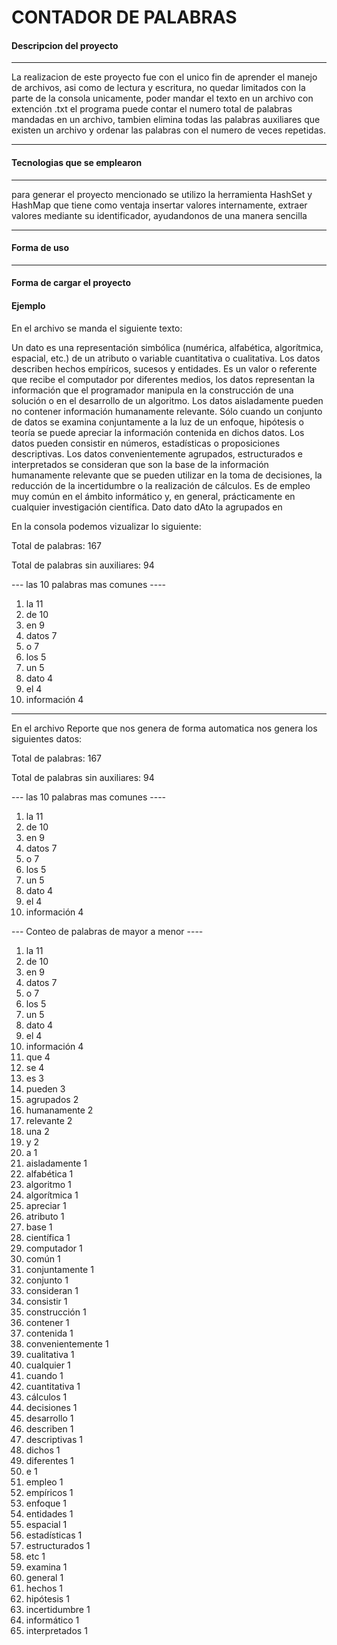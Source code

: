 
CONTADOR DE PALABRAS
================

#### <i class="icon-folder-open"></i>Descripcion del proyecto
-------------
La realizacion de este proyecto fue con el unico fin de aprender el manejo de archivos, asi como de lectura y escritura, no quedar limitados con la parte de la consola unicamente, poder mandar el texto en un archivo con extención .txt
el programa puede contar el numero total de palabras mandadas en un archivo, tambien elimina todas las palabras auxiliares que existen un archivo y ordenar las palabras con el numero de veces repetidas.


----------
#### <i class="icon-file"></i> Tecnologias que se emplearon
-------------


para generar el proyecto mencionado se utilizo la herramienta HashSet y
HashMap que tiene como ventaja insertar valores internamente,
extraer valores mediante su identificador, ayudandonos de una manera sencilla 

-------------
#### <i class="icon-refresh"></i>Forma de uso
-------------
#### <i class="icon-upload"></i> Forma de cargar el proyecto
#### <i class="icon-refresh"></i>Ejemplo


En el archivo se manda el siguiente texto:


Un dato es una representación simbólica (numérica, alfabética, algorítmica, espacial, etc.) de un atributo o variable cuantitativa o cualitativa.
Los datos describen hechos empíricos, sucesos y entidades. Es un valor o referente que recibe el computador por diferentes medios, 
los datos representan la información que el programador manipula en la construcción de una solución o en el desarrollo de un algoritmo.
Los datos aisladamente pueden no contener información humanamente relevante. 
Sólo cuando un conjunto de datos se examina conjuntamente a la luz de un enfoque,
hipótesis o teoría se puede apreciar la información contenida en dichos datos. 
Los datos pueden consistir en números, estadísticas o proposiciones descriptivas. 
Los datos convenientemente agrupados, estructurados e interpretados se consideran que son la
base de la información humanamente relevante que se pueden utilizar en la toma de decisiones, 
la reducción de la incertidumbre o la realización de cálculos. Es de empleo muy común en el ámbito informático y,
en general, prácticamente en cualquier investigación científica.
Dato dato dAto
 la agrupados en
 
 En la consola podemos vizualizar lo siguiente:
 
 
 Total de palabras: 167

Total de palabras sin auxiliares: 94

--- las 10 palabras mas comunes ----

1. la 11
2. de 10
3. en 9
4. datos 7
5. o 7
6. los 5
7. un 5
8. dato 4
9. el 4
10. información 4

 

-------------

En el archivo Reporte que nos genera de forma automatica nos genera los siguientes datos:

Total de palabras: 167

Total de palabras sin auxiliares: 94

--- las 10 palabras mas comunes ----

1. la 11
2. de 10
3. en 9
4. datos 7
5. o 7
6. los 5
7. un 5
8. dato 4
9. el 4
10. información 4


--- Conteo de palabras de mayor a menor ----

1. la 11
2. de 10
3. en 9
4. datos 7
5. o 7
6. los 5
7. un 5
8. dato 4
9. el 4
10. información 4
11. que 4
12. se 4
13. es 3
14. pueden 3
15. agrupados 2
16. humanamente 2
17. relevante 2
18. una 2
19. y 2
20. a 1
21. aisladamente 1
22. alfabética 1
23. algoritmo 1
24. algorítmica 1
25. apreciar 1
26. atributo 1
27. base 1
28. científica 1
29. computador 1
30. común 1
31. conjuntamente 1
32. conjunto 1
33. consideran 1
34. consistir 1
35. construcción 1
36. contener 1
37. contenida 1
38. convenientemente 1
39. cualitativa 1
40. cualquier 1
41. cuando 1
42. cuantitativa 1
43. cálculos 1
44. decisiones 1
45. desarrollo 1
46. describen 1
47. descriptivas 1
48. dichos 1
49. diferentes 1
50. e 1
51. empleo 1
52. empíricos 1
53. enfoque 1
54. entidades 1
55. espacial 1
56. estadísticas 1
57. estructurados 1
58. etc 1
59. examina 1
60. general 1
61. hechos 1
62. hipótesis 1
63. incertidumbre 1
64. informático 1
65. interpretados 1


